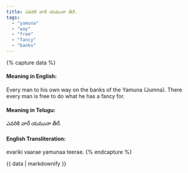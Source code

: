 ```yaml
---
title: ఎవరికి వారే యమునా తీరే.
tags:
  - "yamuna"
  - "way"
  - "free"
  - "fancy"
  - "banks"
---
```


{% capture data %}
#### Meaning in English:
Every man to his own way on the banks of the Yamuna (Jumna).
There every man is free to do what he has a fancy for.

#### Meaning in Telugu:
ఎవరికి వారే యమునా తీరే.

#### English Transliteration:
evariki vaarae yamunaa teerae.
{% endcapture %}

<div class="notice">{{ data | markdownify }}</div>

